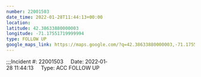 ```yaml
---
number: 22001503
date_time: 2022-01-28T11:44:13+00:00
location: 
latitude: 42.38633880000003
longitude: -71.17551719999994
type: FOLLOW UP
google_maps_link: https://maps.google.com/?q=42.38633880000003,-71.17551719999994
---
```


;;;Incident #: 22001503     Date: 2022‐01‐28 11:44:13     Type: ACC FOLLOW UP
